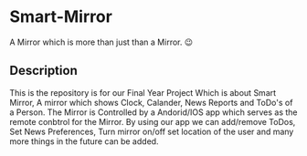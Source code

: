 # Smart-Mirror

A Mirror which is more than just than a Mirror. 😉

## Description

This is the repository is for our Final Year Project Which is about Smart Mirror, A mirror which shows Clock, Calander, News Reports and ToDo's of a Person. The Mirror is Controlled by a Andorid/IOS app which serves as the remote conbtrol for the Mirror. By using our app we can add/remove ToDos, Set News Preferences, Turn mirror on/off set location of the user and many more things in the future can be added.

